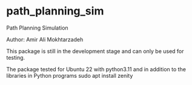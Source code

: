 # path_planning_sim
Path Planning Simulation

Author: Amir Ali Mokhtarzadeh

This package is still in the development stage and can only be used for testing.


The package tested for Ubuntu 22  with python3.11 and
in addition to the libraries in Python programs
sudo apt install zenity
